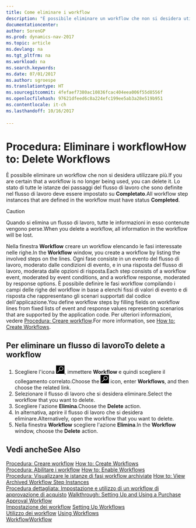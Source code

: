 ```yaml
---
title: Come eliminare i workflow
description: "È possibile eliminare un workflow che non si desidera utilizzare più. Lo stato di tutte le istanze dei passaggi del workflow che sono definite nel workflow deve essere impostato su **Completato**."
documentationcenter: 
author: SorenGP
ms.prod: dynamics-nav-2017
ms.topic: article
ms.devlang: na
ms.tgt_pltfrm: na
ms.workload: na
ms.search.keywords: 
ms.date: 07/01/2017
ms.author: sgroespe
ms.translationtype: HT
ms.sourcegitcommit: 4fefaef7380ac10836fcac404eea006f55d8556f
ms.openlocfilehash: 97621dfeed6c8a224efc199ee5ab3a28e519b951
ms.contentlocale: it-ch
ms.lasthandoff: 10/16/2017

---
```

# <a name="how-to-delete-workflows"></a><span data-ttu-id="4e350-104">Procedura: Eliminare i workflow</span><span class="sxs-lookup"><span data-stu-id="4e350-104">How to: Delete Workflows</span></span>
<span data-ttu-id="4e350-105">È possibile eliminare un workflow che non si desidera utilizzare più.</span><span class="sxs-lookup"><span data-stu-id="4e350-105">If you are certain that a workflow is no longer being used, you can delete it.</span></span> <span data-ttu-id="4e350-106">Lo stato di tutte le istanze dei passaggi del flusso di lavoro che sono definite nel flusso di lavoro deve essere impostato su **Completato**.</span><span class="sxs-lookup"><span data-stu-id="4e350-106">All workflow step instances that are defined in the workflow must have status **Completed**.</span></span>  

> [!CAUTION]  
>  <span data-ttu-id="4e350-107">Quando si elimina un flusso di lavoro, tutte le informazioni in esso contenute vengono perse.</span><span class="sxs-lookup"><span data-stu-id="4e350-107">When you delete a workflow, all information in the workflow will be lost.</span></span>  

 <span data-ttu-id="4e350-108">Nella finestra **Workflow** creare un workflow elencando le fasi interessate nelle righe.</span><span class="sxs-lookup"><span data-stu-id="4e350-108">In the **Workflow** window, you create a workflow by listing the involved steps on the lines.</span></span> <span data-ttu-id="4e350-109">Ogni fase consiste in un evento del flusso di lavoro, moderato dalle condizioni di evento, e in una risposta del flusso di lavoro, moderata dalle opzioni di risposta.</span><span class="sxs-lookup"><span data-stu-id="4e350-109">Each step consists of a workflow event, moderated by event conditions, and a workflow response, moderated by response options.</span></span> <span data-ttu-id="4e350-110">È possibile definire le fasi workflow compilando i campi delle righe del workflow in base a elenchi fissi di valori di evento e di risposta che rappresentano gli scenari supportati dal codice dell'applicazione.</span><span class="sxs-lookup"><span data-stu-id="4e350-110">You define workflow steps by filling fields on workflow lines from fixed lists of event and response values representing scenarios that are supported by the application code.</span></span> <span data-ttu-id="4e350-111">Per ulteriori informazioni, vedere [Procedura: Creare workflow](across-how-to-create-workflows.md).</span><span class="sxs-lookup"><span data-stu-id="4e350-111">For more information, see [How to: Create Workflows](across-how-to-create-workflows.md).</span></span>  

## <a name="to-delete-a-workflow"></a><span data-ttu-id="4e350-112">Per eliminare un flusso di lavoro</span><span class="sxs-lookup"><span data-stu-id="4e350-112">To delete a workflow</span></span>  
1.  <span data-ttu-id="4e350-113">Scegliere l'icona ![Cerca pagina o report](media/ui-search/search_small.png "icona Cerca pagina o report"), immettere **Workflow** e quindi scegliere il collegamento correlato.</span><span class="sxs-lookup"><span data-stu-id="4e350-113">Choose the ![Search for Page or Report](media/ui-search/search_small.png "Search for Page or Report icon") icon, enter **Workflows**, and then choose the related link.</span></span>  
2.  <span data-ttu-id="4e350-114">Selezionare il flusso di lavoro che si desidera eliminare.</span><span class="sxs-lookup"><span data-stu-id="4e350-114">Select the workflow that you want to delete.</span></span>  
3.  <span data-ttu-id="4e350-115">Scegliere l'azione **Elimina**.</span><span class="sxs-lookup"><span data-stu-id="4e350-115">Choose the **Delete** action.</span></span>  
4.  <span data-ttu-id="4e350-116">In alternativa, aprire il flusso di lavoro che si desidera eliminare.</span><span class="sxs-lookup"><span data-stu-id="4e350-116">Alternatively, open the workflow that you want to delete.</span></span>  
5.  <span data-ttu-id="4e350-117">Nella finestra **Workflow** scegliere l'azione **Elimina**.</span><span class="sxs-lookup"><span data-stu-id="4e350-117">In the **Workflow** window, choose the **Delete** action.</span></span>  

## <a name="see-also"></a><span data-ttu-id="4e350-118">Vedi anche</span><span class="sxs-lookup"><span data-stu-id="4e350-118">See Also</span></span>  
 <span data-ttu-id="4e350-119">[Procedura: Creare workflow](across-how-to-create-workflows.md) </span><span class="sxs-lookup"><span data-stu-id="4e350-119">[How to: Create Workflows](across-how-to-create-workflows.md) </span></span>  
 <span data-ttu-id="4e350-120">[Procedura: Abilitare i workflow](across-how-to-enable-workflows.md) </span><span class="sxs-lookup"><span data-stu-id="4e350-120">[How to: Enable Workflows](across-how-to-enable-workflows.md) </span></span>  
 <span data-ttu-id="4e350-121">[Procedura: Visualizzare le istanze di fasi workflow archiviate](across-how-to-view-archived-workflow-step-instances.md) </span><span class="sxs-lookup"><span data-stu-id="4e350-121">[How to: View Archived Workflow Step Instances](across-how-to-view-archived-workflow-step-instances.md) </span></span>  
 <span data-ttu-id="4e350-122">[Procedura dettagliata: Impostazione e utilizzo di un workflow di approvazione di acquisto](walkthrough-setting-up-and-using-a-purchase-approval-workflow.md) </span><span class="sxs-lookup"><span data-stu-id="4e350-122">[Walkthrough: Setting Up and Using a Purchase Approval Workflow](walkthrough-setting-up-and-using-a-purchase-approval-workflow.md) </span></span>  
 <span data-ttu-id="4e350-123">[Impostazione dei workflow](across-set-up-workflows.md) </span><span class="sxs-lookup"><span data-stu-id="4e350-123">[Setting Up Workflows](across-set-up-workflows.md) </span></span>  
 <span data-ttu-id="4e350-124">[Utilizzo dei workflow](across-use-workflows.md) </span><span class="sxs-lookup"><span data-stu-id="4e350-124">[Using Workflows](across-use-workflows.md) </span></span>  
 [<span data-ttu-id="4e350-125">Workflow</span><span class="sxs-lookup"><span data-stu-id="4e350-125">Workflow</span></span>](across-workflow.md)   

